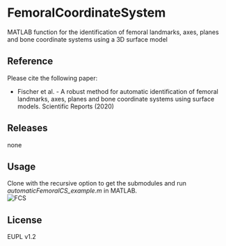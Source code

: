 # FemoralCoordinateSystem
MATLAB function for the identification of femoral landmarks, axes, planes and bone coordinate systems using a 3D surface model

## Reference
Please cite the following paper:<br/>
- Fischer et al. - A robust method for automatic identification of femoral landmarks, axes, planes and bone coordinate systems using surface models. Scientific Reports (2020)

## Releases
none

## Usage 
Clone with the recursive option to get the submodules and run *automaticFemoralCS_example.m* in MATLAB.<br/>
![FCS](https://user-images.githubusercontent.com/43516130/99557046-882d5a80-29c2-11eb-8a3d-27e3d4ddf3fa.jpg)

## License
EUPL v1.2

